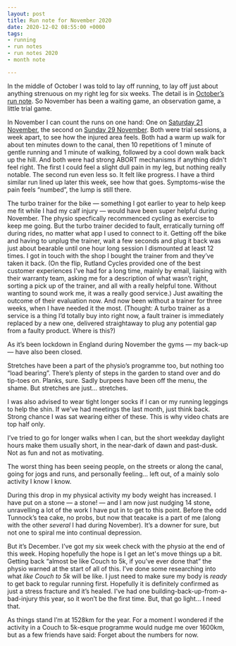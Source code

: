 ```yaml
---
layout: post
title: Run note for November 2020
date: 2020-12-02 08:55:00 +0000
tags:
- running
- run notes
- run notes 2020
- month note

---
```

In the middle of October I was told to lay off running, to lay off just about anything strenuous on my right leg for six weeks. The detail is in [October’s run note](/run-note-for-august-september-and-october-2020/). So November has been a waiting game, an observation game, a little trial game.

In November I can count the runs on one hand: One on [Saturday 21 November](https://www.strava.com/activities/4369976266/overview), the second on [Sunday 29 November](https://www.strava.com/activities/4405633821/overview). Both were trial sessions, a week apart, to see how the injured area feels. Both had a warm up walk for about ten minutes down to the canal, then 10 repetitions of 1 minute of gentle running and 1 minute of walking, followed by a cool down walk back up the hill. And both were had strong ABORT mechanisms if anything didn't feel right. The first I could feel a slight dull pain in my leg, but nothing really notable. The second run even less so. It felt like progress. I have a third similar run lined up later this week, see how that goes. Symptoms-wise the pain feels “numbed”, the lump is still there.

The turbo trainer for the bike — something I got earlier to year to help keep me fit while I had my calf injury — would have been super helpful during November. The physio specfically recommenced cycling as exercise to keep me going. But the turbo trainer decided to fault, erratically turning off during rides, no matter what app I used to connect to it. Getting off the bike and having to unplug the trainer, wait a few seconds and plug it back was just about bearable until one hour long session I dismounted at least 12 times. I got in touch with the shop I bought the trainer from and they’ve taken it back. (On the flip, Rutland Cycles provided one of the best customer experiences I’ve had for a long time, mainly by email, liaising with their warranty team, asking me for a description of what wasn’t right, sorting a pick up of the trainer, and all with a really helpful tone. Without wanting to sound work me, it was a really good service.) Just awaiting the outcome of their evaluation now. And now been without a trainer for three weeks, when I have needed it the most. (Thought: A turbo trainer as a service is a thing I’d totally buy into right now, a fault trainer is immediately replaced by a new one, delivered straightaway to plug any potential gap from a faulty product. Where is this?)

As it’s been lockdown in England during November the gyms — my back-up — have also been closed.

Stretches have been a part of the physio’s programme too, but nothing too “load bearing”. There’s plenty of steps in the garden to stand over and do tip-toes on. Planks, sure. Sadly burpees have been off the menu, the shame. But stretches are just... stretches.

I was also advised to wear tight longer socks if I can or my running leggings to help the shin. If we’ve had meetings the last month, just think back. Strong chance I was sat wearing either of these. This is why video chats are top half only.

I’ve tried to go for longer walks when I can, but the short weekday daylight hours make them usually short, in the near-dark of dawn and past-dusk. Not as fun and not as motivating.

The worst thing has been seeing people, on the streets or along the canal, going for jogs and runs, and personally feeling... left out, of a mainly solo activity I know I know.

During this drop in my physical activity my body weight has increased. I have put on a stone — a stone! — and I am now just nudging 14 stone, unravelling a lot of the work I have put in to get to this point. Before the odd Tunnock’s tea cake, no probs, but now that teacake is a part of me (along with the other _several_ I had during November). It’s a downer for sure, but not one to spiral me into continual depression.

But it’s December. I’ve got my six week check with the physio at the end of this week. Hoping hopefully the hope is I get an let's move things up a bit. Getting back “almost be like Couch to 5k, if you’ve ever done that” the physio warned at the start of all of this. I’ve done some researching into what _like Couch to 5k_ will be like. I just need to make sure my body is _ready_ to get back to regular running first. Hopefully it is definitely confirmed as just a stress fracture and it’s healed. I’ve had one building-back-up-from-a-bad-injury this year, so it won’t be the first time. But, that go light... I need that.

As things stand I’m at 1528km for the year. For a moment I wondered if the activity in a Couch to 5k-esque programme would nudge me over 1600km, but as a few friends have said: Forget about the numbers for now.